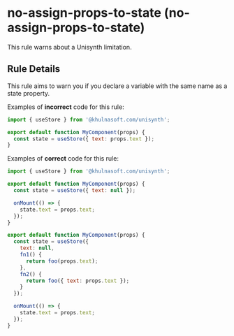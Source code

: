 # no-assign-props-to-state (no-assign-props-to-state)

This rule warns about a Unisynth limitation.

## Rule Details

This rule aims to warn you if you declare a variable with the same name as a state property.

Examples of **incorrect** code for this rule:

```js
import { useStore } from '@khulnasoft.com/unisynth';

export default function MyComponent(props) {
  const state = useStore({ text: props.text });
}
```

Examples of **correct** code for this rule:

```js
import { useStore } from '@khulnasoft.com/unisynth';

export default function MyComponent(props) {
  const state = useStore({ text: null });

  onMount(() => {
    state.text = props.text;
  });
}

export default function MyComponent(props) {
  const state = useStore({
    text: null,
    fn1() {
      return foo(props.text);
    },
    fn2() {
      return foo({ text: props.text });
    }
  });

  onMount(() => {
    state.text = props.text;
  });
}
```
